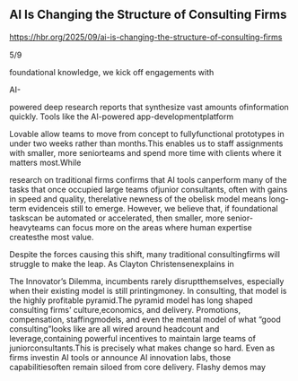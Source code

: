 ## AI Is Changing the Structure of Consulting Firms

https://hbr.org/2025/09/ai-is-changing-the-structure-of-consulting-ﬁrms

5/9

foundational knowledge, we kick off engagements with

AI-

powered deep research reports that synthesize vast amounts ofinformation quickly. Tools like the AI-powered app-developmentplatform

Lovable allow teams to move from concept to fullyfunctional prototypes in under two weeks rather than months.This enables us to staff assignments with smaller, more seniorteams and spend more time with clients where it matters most.While

research on traditional firms confirms that AI tools canperform many of the tasks that once occupied large teams ofjunior consultants, often with gains in speed and quality, therelative newness of the obelisk model means long-term evidenceis still to emerge. However, we believe that, if foundational taskscan be automated or accelerated, then smaller, more senior-heavyteams can focus more on the areas where human expertise createsthe most value.

Despite the forces causing this shift, many traditional consultingfirms will struggle to make the leap. As Clayton Christensenexplains in

The Innovator’s Dilemma, incumbents rarely disruptthemselves, especially when their existing model is still printingmoney. In consulting, that model is the highly profitable pyramid.The pyramid model has long shaped consulting firms’ culture,economics, and delivery. Promotions, compensation, staffingmodels, and even the mental model of what “good consulting”looks like are all wired around headcount and leverage,containing powerful incentives to maintain large teams of juniorconsultants.This is precisely what makes change so hard. Even as firms investin AI tools or announce AI innovation labs, those capabilitiesoften remain siloed from core delivery. Flashy demos may
